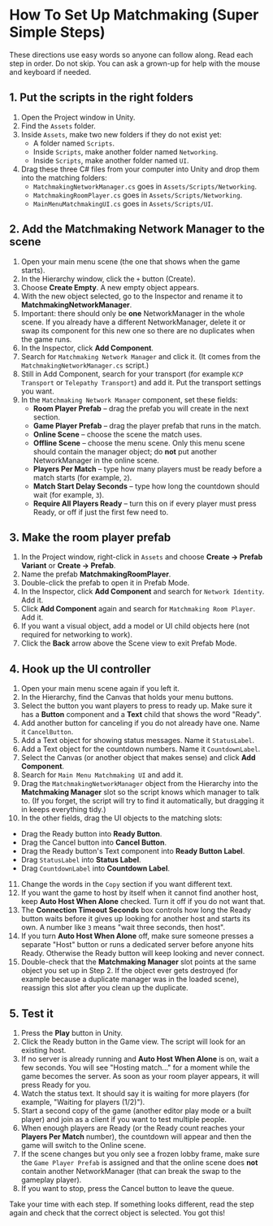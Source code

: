 # How To Set Up Matchmaking (Super Simple Steps)

These directions use easy words so anyone can follow along. Read each step in order. Do not skip. You can ask a grown-up for help with the mouse and keyboard if needed.

## 1. Put the scripts in the right folders
1. Open the Project window in Unity.
2. Find the `Assets` folder.
3. Inside `Assets`, make two new folders if they do not exist yet:
   * A folder named `Scripts`.
   * Inside `Scripts`, make another folder named `Networking`.
   * Inside `Scripts`, make another folder named `UI`.
4. Drag these three C# files from your computer into Unity and drop them into the matching folders:
   * `MatchmakingNetworkManager.cs` goes in `Assets/Scripts/Networking`.
   * `MatchmakingRoomPlayer.cs` goes in `Assets/Scripts/Networking`.
   * `MainMenuMatchmakingUI.cs` goes in `Assets/Scripts/UI`.

## 2. Add the Matchmaking Network Manager to the scene
1. Open your main menu scene (the one that shows when the game starts).
2. In the Hierarchy window, click the `+` button (Create).
3. Choose **Create Empty**. A new empty object appears.
4. With the new object selected, go to the Inspector and rename it to **MatchmakingNetworkManager**.
5. Important: there should only be **one** NetworkManager in the whole scene. If you already have a different NetworkManager, delete it or swap its component for this new one so there are no duplicates when the game runs.
6. In the Inspector, click **Add Component**.
7. Search for `Matchmaking Network Manager` and click it. (It comes from the `MatchmakingNetworkManager.cs` script.)
8. Still in Add Component, search for your transport (for example `KCP Transport` or `Telepathy Transport`) and add it. Put the transport settings you want.
9. In the `Matchmaking Network Manager` component, set these fields:
   * **Room Player Prefab** – drag the prefab you will create in the next section.
   * **Game Player Prefab** – drag the player prefab that runs in the match.
   * **Online Scene** – choose the scene the match uses.
   * **Offline Scene** – choose the menu scene. Only this menu scene should contain the manager object; do **not** put another NetworkManager in the online scene.
   * **Players Per Match** – type how many players must be ready before a match starts (for example, `2`).
   * **Match Start Delay Seconds** – type how long the countdown should wait (for example, `3`).
   * **Require All Players Ready** – turn this on if every player must press Ready, or off if just the first few need to.

## 3. Make the room player prefab
1. In the Project window, right-click in `Assets` and choose **Create → Prefab Variant** or **Create → Prefab**.
2. Name the prefab **MatchmakingRoomPlayer**.
3. Double-click the prefab to open it in Prefab Mode.
4. In the Inspector, click **Add Component** and search for `Network Identity`. Add it.
5. Click **Add Component** again and search for `Matchmaking Room Player`. Add it.
6. If you want a visual object, add a model or UI child objects here (not required for networking to work).
7. Click the **Back** arrow above the Scene view to exit Prefab Mode.

## 4. Hook up the UI controller
1. Open your main menu scene again if you left it.
2. In the Hierarchy, find the Canvas that holds your menu buttons.
3. Select the button you want players to press to ready up. Make sure it has a **Button** component and a **Text** child that shows the word "Ready".
4. Add another button for canceling if you do not already have one. Name it `CancelButton`.
5. Add a Text object for showing status messages. Name it `StatusLabel`.
6. Add a Text object for the countdown numbers. Name it `CountdownLabel`.
7. Select the Canvas (or another object that makes sense) and click **Add Component**.
8. Search for `Main Menu Matchmaking UI` and add it.
9. Drag the `MatchmakingNetworkManager` object from the Hierarchy into the **Matchmaking Manager** slot so the script knows which manager to talk to. (If you forget, the script will try to find it automatically, but dragging it in keeps everything tidy.)
10. In the other fields, drag the UI objects to the matching slots:
   * Drag the Ready button into **Ready Button**.
   * Drag the Cancel button into **Cancel Button**.
   * Drag the Ready button's Text component into **Ready Button Label**.
   * Drag `StatusLabel` into **Status Label**.
   * Drag `CountdownLabel` into **Countdown Label**.
11. Change the words in the `Copy` section if you want different text.
12. If you want the game to host by itself when it cannot find another host, keep **Auto Host When Alone** checked. Turn it off if you do not want that.
13. The **Connection Timeout Seconds** box controls how long the Ready button waits before it gives up looking for another host and starts its own. A number like `3` means "wait three seconds, then host".
14. If you turn **Auto Host When Alone** off, make sure someone presses a separate "Host" button or runs a dedicated server before anyone hits Ready. Otherwise the Ready button will keep looking and never connect.
15. Double-check that the **Matchmaking Manager** slot points at the same object you set up in Step 2. If the object ever gets destroyed (for example because a duplicate manager was in the loaded scene), reassign this slot after you clean up the duplicate.

## 5. Test it
1. Press the **Play** button in Unity.
2. Click the Ready button in the Game view. The script will look for an existing host.
3. If no server is already running and **Auto Host When Alone** is on, wait a few seconds. You will see "Hosting match..." for a moment while the game becomes the server. As soon as your room player appears, it will press Ready for you.
4. Watch the status text. It should say it is waiting for more players (for example, "Waiting for players (1/2)").
5. Start a second copy of the game (another editor play mode or a built player) and join as a client if you want to test multiple people.
6. When enough players are Ready (or the Ready count reaches your **Players Per Match** number), the countdown will appear and then the game will switch to the Online scene.
7. If the scene changes but you only see a frozen lobby frame, make sure the `Game Player Prefab` is assigned and that the online scene does **not** contain another NetworkManager (that can break the swap to the gameplay player).
8. If you want to stop, press the Cancel button to leave the queue.

Take your time with each step. If something looks different, read the step again and check that the correct object is selected. You got this!
